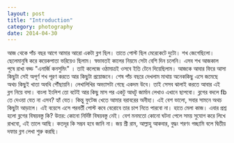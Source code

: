 ```yaml
---
layout: post
title: "Introduction"
category: photography
date: 2014-04-30
---
```



আজ থেকে পাঁচ বছর আগে আমার আরো একটা ব্লগ ছিল। তাতে পোস্ট ছিল মেরেকেটে দুটো।  শখ জেগেছিলো। ছেলেমানুষি করে কয়েকপাতা ভরিয়েও ছিলাম। স্বভাবতই কালের নিয়মে সেটা বেশি দিন চলেনি। এসব শখ আজকাল পুষে রাখা বড্ড  "এনার্জি কনসুমিং" । তাই কলেজে ওঠামাত্রই ওসবে ইতি টেনে দিয়েছিলাম। আজকে আবার ফিরে আসা কিছুটা সেই অপূর্ণ শখ পূরণ করতে আর কিছুটা প্রয়োজনে। শেষ পাঁচ বছরে দেখলাম মাথায় অনেককিছু এসে জমেছে অথচ কিছুই খাতা অবধি পৌঁছায়নি। লেখালিখির অভ্যাসটা গেছে একদম উবে। তাই সেসব ঝালাই করতে আবার এই ব্লগ নিয়ে বসা। বাংলা ইংলিশ তো বটেই আর কিছু মাস পর একটু আধটু জার্মান লেখাও এখানে ছাপবো। ব্লগের বদলে fb তে দেওয়া যেত না এসব? হ্যাঁ যেত।  কিন্তু ফুটেজ খেতে আমার বরাবরের অনীহা। এই বেশ ভালো, সবার সামনে অথচ কিছুটা আড়ালে। এই বয়েসে এসে পরবর্তী পোস্ট কবে বেরোবে তার চাপ নিতে পারবো না।  হাতে মেলা কাজ। এবার প্রশ্ন হলো ব্লগের বিষয়বস্তু কি? উত্তর: কোনো নির্দিষ্ট বিষয়বস্তু নেই। বেশ মনমতো কোনো ঘটনা পেলে সময় সুযোগ করে লিখে রাখবো, এই তালে আছি। কতদূর কি সম্ভব হবে জানি না। জয় শ্রী রাম, আল্লাহু আকবার, বুদ্ধং শরণং গচ্ছামি বলে দ্বিতীয় দফার ব্লগ লেখা শুরু করছি।
